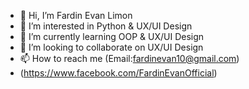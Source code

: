 - 👋 Hi, I’m Fardin Evan Limon
- 👀 I’m interested in Python & UX/UI Design
- 🌱 I’m currently learning OOP & UX/UI Design
- 💞️ I’m looking to collaborate on UX/UI Design
- 📫 How to reach me (Email:fardinevan10@gmail.com)
- (https://www.facebook.com/FardinEvanOfficial)

<!---
fardinevanlimon/fardinevanlimon is a ✨ special ✨ repository because its `README.md` (this file) appears on your GitHub profile.
You can click the Preview link to take a look at your changes.
--->
